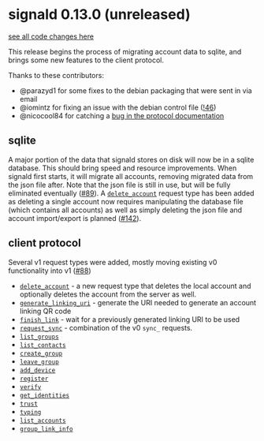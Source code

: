 # signald 0.13.0 (unreleased)

[see all code changes here](https://gitlab.com/signald/signald/-/compare/0.12.0...main)

This release begins the process of migrating account data to sqlite, and brings some new features to the client protocol.

Thanks to these contributors:
* @parazyd1 for some fixes to the debian packaging that were sent in via email
* @iomintz for fixing an issue with the debian control file ([!46](https://gitlab.com/signald/signald/-/merge_requests/46))
* @nicocool84 for catching a [bug in the protocol documentation](https://gitlab.com/signald/signald/-/commit/577f6d0f076466fe6006fea2e99c53519531830b)

## sqlite
A major portion of the data that signald stores on disk will now be in a sqlite database. This should bring speed
and resource improvements. When signald first starts, it will migrate all accounts, removing migrated data from the json
file after. Note that the json file is still in use, but will be fully eliminated eventually
([#89](https://gitlab.com/signald/signald/-/issues/89)). A
[`delete_account`](https://docs.signald.org/actions/v1/delete_account.html) request type has been added as deleting a
single account now requires manipulating the database file (which contains all accounts) as well as simply deleting the
json file and account import/export is planned ([#142](https://gitlab.com/signald/signald/-/issues/142)).

## client protocol

Several v1 request types were added, mostly moving existing v0 functionality into v1 ([#88](https://gitlab.com/signald/signald/-/issues/88))

* [`delete_account`](https://docs.signald.org/actions/v1/delete_account.html) - a new request type that deletes the
local account and optionally deletes the account from the server as well.
* [`generate_linking_uri`](https://docs.signald.org/actions/v1/generate_linking_uri.html) - generate the URI needed to generate an account linking QR code
* [`finish_link`](https://docs.signald.org/actions/v1/finish_link.html) - wait for a previously generated linking URI to be used
* [`request_sync`](https://docs.signald.org/actions/v1/request_sync.html) - combination of the v0 `sync_` requests.
* [`list_groups`](https://docs.signald.org/actions/v1/list_groups.html)
* [`list_contacts`](https://docs.signald.org/actions/v1/list_contacts.html)
* [`create_group`](https://docs.signald.org/actions/v1/create_group.html)
* [`leave_group`](https://docs.signald.org/actions/v1/leave_group.html)
* [`add_device`](https://docs.signald.org/actions/v1/add_device.html)
* [`register`](https://docs.signald.org/actions/v1/register.html)
* [`verify`](https://docs.signald.org/actions/v1/verify.html)
* [`get_identities`](https://docs.signald.org/actions/v1/get_identities.html)
* [`trust`](https://docs.signald.org/actions/v1/trust.html)
* [`typing`](https://docs.signald.org/actions/v1/typing.html)
* [`list_accounts`](https://docs.signald.org/actions/v1/list_accounts.html)
* [`group_link_info`](https://docs.signald.org/actions/v1/group_link_info.html)